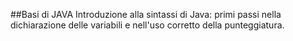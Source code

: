 ##Basi di JAVA
Introduzione alla sintassi di Java: primi passi nella dichiarazione delle variabili e nell'uso corretto della punteggiatura.
